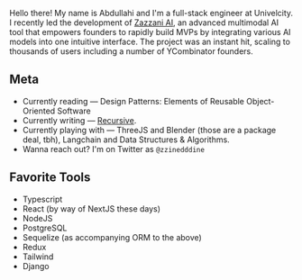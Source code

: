 Hello there! My name is Abdullahi and I'm a full-stack engineer at Univelcity.
I recently led the development of [Zazzani AI](https://zazzani.com), an advanced multimodal AI tool that empowers founders to rapidly build MVPs by integrating various AI models into one intuitive interface. The project was an instant hit, scaling to thousands of users including a number of YCombinator founders.

## Meta
* Currently reading — Design Patterns: Elements of Reusable Object-Oriented Software
* Currently writing — [Recursive](https://medium.com/@mabdullahifahm). 
* Currently playing with — ThreeJS and Blender (those are a package deal, tbh), Langchain and Data Structures & Algorithms.
* Wanna reach out? I'm on Twitter as `@zzinedddine`

## Favorite Tools
* Typescript
* React (by way of NextJS these days)
* NodeJS
* PostgreSQL
* Sequelize (as accompanying ORM to the above)
* Redux
* Tailwind
* Django
